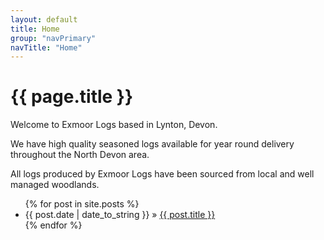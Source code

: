 ```yaml
---
layout: default
title: Home
group: "navPrimary"
navTitle: "Home"
---
```


# {{ page.title }}

Welcome to Exmoor Logs based in Lynton, Devon.

We have high quality seasoned logs available for year round delivery throughout the North Devon area.

All logs produced by Exmoor Logs have been sourced from local and well managed woodlands.

<ul class="posts">
	{% for post in site.posts %}
		<li><span>{{ post.date | date_to_string }}</span> &raquo; <a href="{{ post.url }}">{{ post.title }}</a></li>
	{% endfor %}
</ul>
